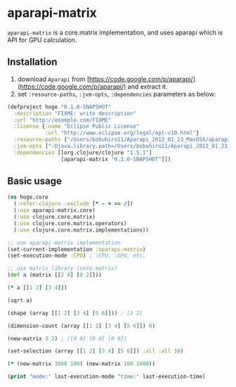 # aparapi-matrix

`aparapi-matrix` is a core.matrix implementation, and uses aparapi which is API for GPU calculation.

## Installation

1. download `Aparapi` from [https://code.google.com/p/aparapi/](https://code.google.com/p/aparapi/) and extract it.
2. set `:resource-paths`, `:jvm-opts`, `:dependencies` parameters as below:

```clojure
(defproject hoge "0.1.0-SNAPSHOT"
  :description "FIXME: write description"
  :url "http://example.com/FIXME"
  :license {:name "Eclipse Public License"
            :url "http://www.eclipse.org/legal/epl-v10.html"}
  :resource-paths ["/Users/bobuhiro11/Aparapi_2012_01_23_MacOSX/aparapi.jar"]
  :jvm-opts ["-Djava.library.path=/Users/bobuhiro11/Aparapi_2012_01_23_MacOSX"]
  :dependencies [[org.clojure/clojure "1.5.1"]
                 [aparapi-matrix "0.1.0-SNAPSHOT"]])
```

## Basic usage

```clojure
(ns hoge.core
  (:refer-clojure :exclude [* - + == /])
  (:use aparapi-matrix.core)
  (:use clojure.core.matrix)
  (:use clojure.core.matrix.operators)
  (:use clojure.core.matrix.implementations))

;; use aparapi-matrix implementation
(set-current-implementation :aparapi-matrix)
(set-execution-mode :CPU) ; :CPU, :GPU, etc.

;; use matrix library (core.matrix)
(def a (matrix [[2 0] [0 2]]))

(* a [[1 2] [3 4]])

(sqrt a)

(shape (array [[1 2] [3 4] [5 6]])) ; [3 2]

(dimension-count (array [[1 2] [3 4] [5 6]]) 0)

(new-matrix 3 2) ; [[0 0] [0 0] [0 0]]

(set-selection (array [[1 2] [3 4] [5 6]]) :all :all 10)

(* (new-matrix 1000 100) (new-matrix 100 1000))

(print "mode:" last-execution-mode "time:" last-execution-time)
```
